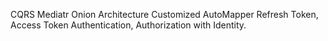 CQRS Mediatr 
Onion Architecture 
Customized AutoMapper
Refresh Token, Access Token 
Authentication, Authorization with Identity.

